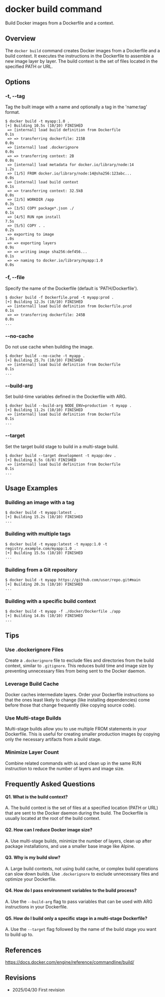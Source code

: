 # docker build command

Build Docker images from a Dockerfile and a context.

## Overview

The `docker build` command creates Docker images from a Dockerfile and a build context. It executes the instructions in the Dockerfile to assemble a new image layer by layer. The build context is the set of files located in the specified PATH or URL.

## Options

### **-t, --tag**

Tag the built image with a name and optionally a tag in the 'name:tag' format.

```console
$ docker build -t myapp:1.0 .
[+] Building 10.5s (10/10) FINISHED
 => [internal] load build definition from Dockerfile                       0.1s
 => => transferring dockerfile: 215B                                       0.0s
 => [internal] load .dockerignore                                          0.0s
 => => transferring context: 2B                                            0.0s
 => [internal] load metadata for docker.io/library/node:14                 1.2s
 => [1/5] FROM docker.io/library/node:14@sha256:123abc...                  0.0s
 => [internal] load build context                                          0.1s
 => => transferring context: 32.5kB                                        0.0s
 => [2/5] WORKDIR /app                                                     0.3s
 => [3/5] COPY package*.json ./                                            0.1s
 => [4/5] RUN npm install                                                  7.5s
 => [5/5] COPY . .                                                         0.2s
 => exporting to image                                                     1.0s
 => => exporting layers                                                    0.9s
 => => writing image sha256:def456...                                      0.1s
 => => naming to docker.io/library/myapp:1.0                               0.0s
```

### **-f, --file**

Specify the name of the Dockerfile (default is 'PATH/Dockerfile').

```console
$ docker build -f Dockerfile.prod -t myapp:prod .
[+] Building 12.3s (10/10) FINISHED
 => [internal] load build definition from Dockerfile.prod                  0.1s
 => => transferring dockerfile: 245B                                       0.0s
...
```

### **--no-cache**

Do not use cache when building the image.

```console
$ docker build --no-cache -t myapp .
[+] Building 25.7s (10/10) FINISHED
 => [internal] load build definition from Dockerfile                       0.1s
...
```

### **--build-arg**

Set build-time variables defined in the Dockerfile with ARG.

```console
$ docker build --build-arg NODE_ENV=production -t myapp .
[+] Building 11.2s (10/10) FINISHED
 => [internal] load build definition from Dockerfile                       0.1s
...
```

### **--target**

Set the target build stage to build in a multi-stage build.

```console
$ docker build --target development -t myapp:dev .
[+] Building 8.5s (8/8) FINISHED
 => [internal] load build definition from Dockerfile                       0.1s
...
```

## Usage Examples

### Building an image with a tag

```console
$ docker build -t myapp:latest .
[+] Building 15.2s (10/10) FINISHED
...
```

### Building with multiple tags

```console
$ docker build -t myapp:latest -t myapp:1.0 -t registry.example.com/myapp:1.0 .
[+] Building 15.5s (10/10) FINISHED
...
```

### Building from a Git repository

```console
$ docker build -t myapp https://github.com/user/repo.git#main
[+] Building 20.3s (10/10) FINISHED
...
```

### Building with a specific build context

```console
$ docker build -t myapp -f ./docker/Dockerfile ./app
[+] Building 14.8s (10/10) FINISHED
...
```

## Tips

### Use .dockerignore Files

Create a `.dockerignore` file to exclude files and directories from the build context, similar to `.gitignore`. This reduces build time and image size by preventing unnecessary files from being sent to the Docker daemon.

### Leverage Build Cache

Docker caches intermediate layers. Order your Dockerfile instructions so that the ones least likely to change (like installing dependencies) come before those that change frequently (like copying source code).

### Use Multi-stage Builds

Multi-stage builds allow you to use multiple FROM statements in your Dockerfile. This is useful for creating smaller production images by copying only the necessary artifacts from a build stage.

### Minimize Layer Count

Combine related commands with `&&` and clean up in the same RUN instruction to reduce the number of layers and image size.

## Frequently Asked Questions

#### Q1. What is the build context?
A. The build context is the set of files at a specified location (PATH or URL) that are sent to the Docker daemon during the build. The Dockerfile is usually located at the root of the build context.

#### Q2. How can I reduce Docker image size?
A. Use multi-stage builds, minimize the number of layers, clean up after package installations, and use a smaller base image like Alpine.

#### Q3. Why is my build slow?
A. Large build contexts, not using build cache, or complex build operations can slow down builds. Use `.dockerignore` to exclude unnecessary files and optimize your Dockerfile.

#### Q4. How do I pass environment variables to the build process?
A. Use the `--build-arg` flag to pass variables that can be used with ARG instructions in your Dockerfile.

#### Q5. How do I build only a specific stage in a multi-stage Dockerfile?
A. Use the `--target` flag followed by the name of the build stage you want to build up to.

## References

https://docs.docker.com/engine/reference/commandline/build/

## Revisions

- 2025/04/30 First revision